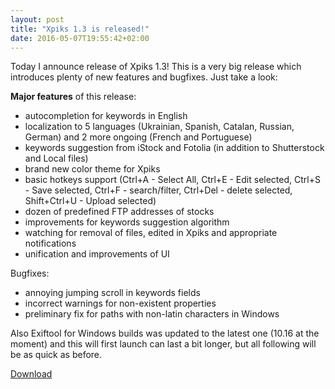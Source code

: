 ```yaml
---
layout: post
title: "Xpiks 1.3 is released!"
date: 2016-05-07T19:55:42+02:00
---
```


Today I announce release of Xpiks 1.3! This is a very big release which introduces plenty of new features and bugfixes. Just take a look:

**Major features** of this release:

- autocompletion for keywords in English
- localization to 5 languages (Ukrainian, Spanish, Catalan, Russian, German) and 2 more ongoing (French and Portuguese)
- keywords suggestion from iStock and Fotolia (in addition to Shutterstock and Local files)
- brand new color theme for Xpiks
- basic hotkeys support (Ctrl+A - Select All, Ctrl+E - Edit selected, Ctrl+S - Save selected, Ctrl+F - search/filter, Ctrl+Del - delete selected, Shift+Ctrl+U - Upload selected)
- dozen of predefined FTP addresses of stocks
- improvements for keywords suggestion algorithm
- watching for removal of files, edited in Xpiks and appropriate notifications
- unification and improvements of UI

Bugfixes:

- annoying jumping scroll in keywords fields
- incorrect warnings for non-existent properties
- preliminary fix for paths with non-latin characters in Windows

Also Exiftool for Windows builds was updated to the latest one (10.16 at the moment) and this will first launch can last a bit longer, but all following will be as quick as before.

<div class="download-link"><a href="{{ site.url }}/downloads">Download</a></div>